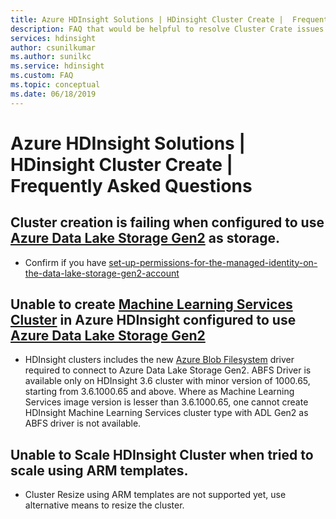 ```yaml
---
title: Azure HDInsight Solutions | HDinsight Cluster Create |  Frequently Asked Questions
description: FAQ that would be helpful to resolve Cluster Crate issues.
services: hdinsight
author: csunilkumar
ms.author: sunilkc
ms.service: hdinsight
ms.custom: FAQ
ms.topic: conceptual
ms.date: 06/18/2019
---
```


# Azure HDInsight Solutions | HDinsight Cluster Create | Frequently Asked Questions

## Cluster creation is failing when configured to use [Azure Data Lake Storage Gen2](https://docs.microsoft.com/en-us/azure/storage/blobs/data-lake-storage-introduction) as storage.

- Confirm if you have [set-up-permissions-for-the-managed-identity-on-the-data-lake-storage-gen2-account](https://docs.microsoft.com/en-us/azure/hdinsight/hdinsight-hadoop-use-data-lake-storage-gen2#set-up-permissions-for-the-managed-identity-on-the-data-lake-storage-gen2-account)


## Unable to create [Machine Learning Services Cluster](https://docs.microsoft.com/en-us/azure/hdinsight/r-server/r-server-overview) in Azure HDInsight configured to use [Azure Data Lake Storage Gen2](https://docs.microsoft.com/en-us/azure/storage/blobs/data-lake-storage-introduction)

- HDInsight clusters includes the new [Azure Blob Filesystem](https://docs.microsoft.com/en-us/azure/storage/blobs/data-lake-storage-abfs-driver) driver required to connect to Azure Data Lake Storage Gen2.
ABFS Driver is available only on HDInsight 3.6 cluster with minor version of 1000.65,  starting from 3.6.1000.65 and above.
Where as Machine Learning Services image version is lesser than 3.6.1000.65, one cannot create HDInsight Machine Learning Services cluster type with ADL Gen2 as ABFS driver is not available.

## Unable to Scale HDInsight Cluster when tried to scale using ARM templates.

- Cluster Resize using ARM templates are not supported yet, use alternative means to resize the cluster.
